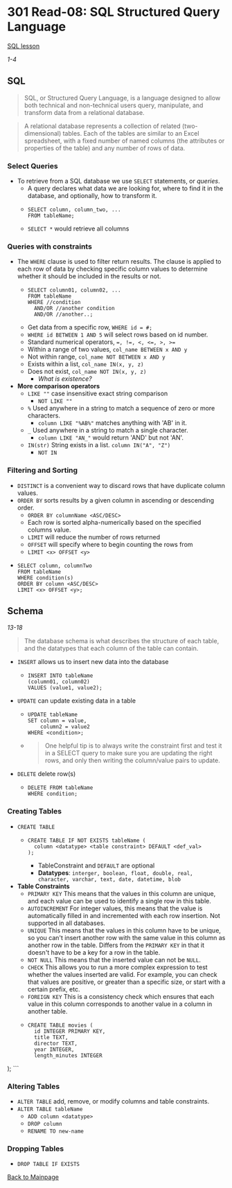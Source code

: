 # 301 Read-08: SQL Structured Query Language
[SQL lesson](https://sqlbolt.com/)<br>

*1-4*
## SQL

> SQL, or Structured Query Language, is a language designed to allow both technical and non-technical users query, manipulate, and transform data from a relational database.

> A relational database represents a collection of related (two-dimensional) tables. Each of the tables are similar to an Excel spreadsheet, with a fixed number of named columns (the attributes or properties of the table) and any number of rows of data.

### Select Queries
+ To retrieve from a SQL database we use `SELECT` statements, or *queries*.
  + A query declares what data we are looking for, where to find it in the database, and optionally, how to transform it.
  + ```
    SELECT column, column_two, ...
    FROM tableName;
    ```
  + `SELECT *` would retrieve all columns

### Queries with constraints

+ The `WHERE` clause is used to filter return results. The clause is applied to each row of data by checking specific column values to determine whether it should be included in the results or not.
  + ```
    SELECT column01, column02, ...
    FROM tableName
    WHERE //condition
      AND/OR //another condition
      AND/OR //another..;
    ```
  + Get data from a specific row, `WHERE id = #;`
  + `WHERE id BETWEEN 1 AND 5` will select rows based on id number.
  + Standard numerical operators, `=, !=, <, <=, >, >=`
  + Within a range of two values, `col_name BETWEEN x AND y`
  + Not within range, `col_name NOT BETWEEN x AND y`
  + Exists within a list, `col_name IN(x, y, z)`
  + Does not exist, `col_name NOT IN(x, y, z)`
    + *What is existence?*
+ **More comparison operators**
  + `LIKE ""` case insensitive exact string comparison
    + `NOT LIKE ""`
  + `%` Used anywhere in a string to match a sequence of zero or more characters.
    + `column LIKE "%AB%"` matches anything with 'AB' in it.
  + `_` Used anywhere in a string to match a single character.
    + `column LIKE "AN_"` would return 'AND' but not 'AN'.
  + `IN(str)` String exists in a list. `column IN("A", "Z")`
    + `NOT IN`

### Filtering and Sorting

+ `DISTINCT` is a convenient way to discard rows that have duplicate column values.
+ `ORDER BY` sorts results by a given column in ascending or descending order.
  + `ORDER BY columnName <ASC/DESC>`
  + Each row is sorted alpha-numerically based on the specified columns value.
  + `LIMIT` will reduce the number of rows returned
  + `OFFSET` will specify where to begin counting the rows from
  + `LIMIT <x> OFFSET <y>`
+ ```
  SELECT column, columnTwo
  FROM tableName
  WHERE condition(s)
  ORDER BY column <ASC/DESC>
  LIMIT <x> OFFSET <y>;
  ```

## Schema
*13-18*

> The database schema is what describes the structure of each table, and the datatypes that each column of the table can contain.

+ `INSERT` allows us to insert new data into the database
  + ```
    INSERT INTO tableName
    (column01, column02)
    VALUES (value1, value2);
    ```

+ `UPDATE` can update existing data in a table
  + ```
    UPDATE tableName
    SET column = value,
        column2 = value2
    WHERE <condition>;
    ```  
  + > One helpful tip is to always write the constraint first and test it in a SELECT query to make sure you are updating the right rows, and only then writing the column/value pairs to update.


+ `DELETE` delete row(s)
  + ```
    DELETE FROM tableName
    WHERE condition;
    ```

### Creating Tables
+ `CREATE TABLE`
  + ```
    CREATE TABLE IF NOT EXISTS tableName (
      column <datatype> <table constraint> DEFAULT <def_val>
    );
    ```
    + TableConstraint and `DEFAULT` are optional
    + **Datatypes**: `interger, boolean, float, double, real, character, varchar, text, date, datetime, blob`
+ **Table Constraints**
  + `PRIMARY KEY` This means that the values in this column are unique, and each value can be used to identify a single row in this table.
  + `AUTOINCREMENT`	For integer values, this means that the value is automatically filled in and incremented with each row insertion. Not supported in all databases.
  + `UNIQUE`	This means that the values in this column have to be unique, so you can't insert another row with the same value in this column as another row in the table. Differs from the `PRIMARY KEY` in that it doesn't have to be a key for a row in the table.
  + `NOT NULL`	This means that the inserted value can not be `NULL`.
  + `CHECK`	This allows you to run a more complex expression to test whether the values inserted are valid. For example, you can check that values are positive, or greater than a specific size, or start with a certain prefix, etc.
  + `FOREIGN KEY`	This is a consistency check which ensures that each value in this column corresponds to another value in a column in another table.
  + ```
    CREATE TABLE movies (
      id INTEGER PRIMARY KEY,
      title TEXT,
      director TEXT,
      year INTEGER, 
      length_minutes INTEGER
);
    ```

### Altering Tables
+ `ALTER TABLE` add, remove, or modify columns and table constraints.
+ `ALTER TABLE tableName`
  + `ADD column <datatype>`
  + `DROP column`
  + `RENAME TO new-name`

### Dropping Tables
+ `DROP TABLE IF EXISTS`

[Back to Mainpage](../code-fellows.md)<br>